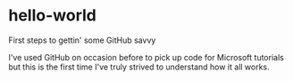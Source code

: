 # hello-world
First steps to gettin' some GitHub savvy

I've used GitHub on occasion before to pick up code for Microsoft tutorials but this is the first time I've truly strived to understand how it all works.
